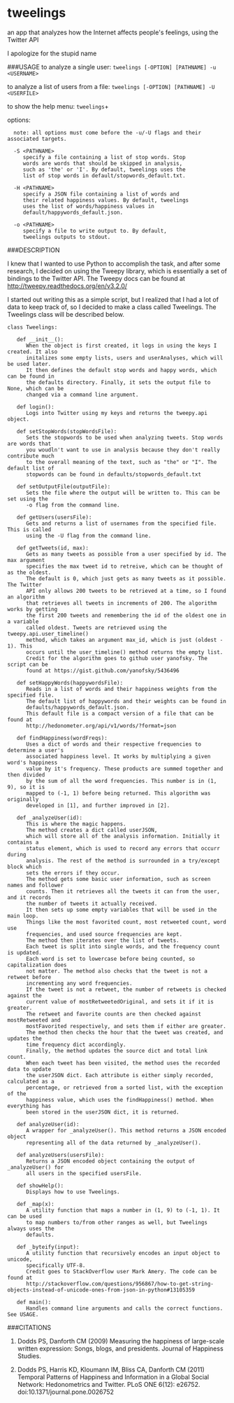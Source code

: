 # tweelings
an app that analyzes how the Internet affects people's feelings, using the Twitter API

I apologize for the stupid name

###USAGE
   to analyze a single user:
      `tweelings [-OPTION] [PATHNAME] -u <USERNAME>`

   to analyze a list of users from a file:
      `tweelings [-OPTION] [PATHNAME] -U <USERFILE>`

   to show the help menu:
      `tweelings`+

   options:

      note: all options must come before the -u/-U flags and their associated targets.

      -S <PATHNAME> 
         specify a file containing a list of stop words. Stop
         words are words that should be skipped in analysis,
         such as 'the' or 'I'. By default, tweelings uses the
         list of stop words in default/stopwords_default.txt.

      -H <PATHNAME>
         specify a JSON file containing a list of words and
         their related happiness values. By default, tweelings
         uses the list of words/happiness values in
         default/happywords_default.json.

      -o <PATHNAME>
         specify a file to write output to. By default,
         tweelings outputs to stdout.

###DESCRIPTION

I knew that I wanted to use Python to accomplish the task, and after some research, I decided 
on using the Tweepy library, which is essentially a set of bindings to the Twitter API.
The Tweepy docs can be found at http://tweepy.readthedocs.org/en/v3.2.0/

I started out writing this as a simple script, but I realized that I had a lot of data to keep track of, so I decided to make a class called Tweelings. The Tweelings class will be described below.

```
class Tweelings:

   def __init__():
      When the object is first created, it logs in using the keys I created. It also
      initalizes some empty lists, users and userAnalyses, which will be used later.
      It then defines the default stop words and happy words, which can be found in
      the defaults directory. Finally, it sets the output file to None, which can be
      changed via a command line argument. 

   def login():
      Logs into Twitter using my keys and returns the tweepy.api object.

   def setStopWords(stopWordsFile):
      Sets the stopwords to be used when analyzing tweets. Stop words are words that
      you woudln't want to use in analysis because they don't really contribute much
      to the overall meaning of the text, such as "the" or "I". The default list of
      stopwords can be found in defaults/stopwords_default.txt

   def setOutputFile(outputFile):
      Sets the file where the output will be written to. This can be set using the
      -o flag from the command line.

   def getUsers(usersFile):
      Gets and returns a list of usernames from the specified file. This is called
      using the -U flag from the command line.

   def getTweets(id, max):
      Gets as many tweets as possible from a user specified by id. The max argument
      specifies the max tweet id to retreive, which can be thought of as the oldest.
      The default is 0, which just gets as many tweets as it possible. The Twitter
      API only allows 200 tweets to be retrieved at a time, so I found an algorithm
      that retrieves all tweets in increments of 200. The algorithm works by getting
      the first 200 tweets and remembering the id of the oldest one in a variable
      called oldest. Tweets are retrieved using the tweepy.api.user_timeline()
      method, which takes an argument max_id, which is just (oldest - 1). This
      occurs until the user_timeline() method returns the empty list.
      Credit for the algorithm goes to github user yanofsky. The script can be
      found at https://gist.github.com/yanofsky/5436496

   def setHappyWords(happywordsFile):
      Reads in a list of words and their happiness weights from the specified file.
      The default list of happywords and their weights can be found in
      defaults/happywords_default.json.
      This default file is a compact version of a file that can be found at
      http://hedonometer.org/api/v1/words/?format=json

   def findHappiness(wordFreqs):
      Uses a dict of words and their respective frequencies to determine a user's
      associated happiness level. It works by multiplying a given word's happiness
      value by it's frequency. These products are summed together and then divided
      by the sum of all the word frequencies. This number is in (1, 9), so it is
      mapped to (-1, 1) before being returned. This algorithm was originally
      developed in [1], and further improved in [2].

   def _analyzeUser(id):
      This is where the magic happens.
      The method creates a dict called userJSON,
      which will store all of the analysis information. Initially it contains a
      status element, which is used to record any errors that occurr during
      analysis. The rest of the method is surrounded in a try/except block which
      sets the errors if they occur.
      The method gets some basic user information, such as screen names and follower
      counts. Then it retrieves all the tweets it can from the user, and it records
      the number of tweets it actually received.
      It then sets up some empty variables that will be used in the main loop.
      Things like the most favorited count, most retweeted count, word use
      frequencies, and used source frequencies are kept.
      The method then iterates over the list of tweets.
      Each tweet is split into single words, and the frequency count is updated.
      Each word is set to lowercase before being counted, so capitalization does
      not matter. The method also checks that the tweet is not a retweet before
      incrementing any word frequencies.
      If the tweet is not a retweet, the number of retweets is checked against the
      current value of mostRetweetedOriginal, and sets it if it is greater.
      The retweet and favorite counts are then checked against mostRetweeted and
      mostFavorited respectively, and sets them if either are greater.
      The method then checks the hour that the tweet was created, and updates the
      time frequency dict accordingly.
      Finally, the method updates the source dict and total link count.
      When each tweet has been visited, the method uses the recorded data to update
      the userJSON dict. Each attribute is either simply recorded, calculated as a
      percentage, or retrieved from a sorted list, with the exception of the
      happiness value, which uses the findHappiness() method. When everything has
      been stored in the userJSON dict, it is returned. 

   def analyzeUser(id):
      A wrapper for _analyzeUser(). This method returns a JSON encoded object
      representing all of the data returned by _analyzeUser().

   def analyzeUsers(usersFile):
      Returns a JSON encoded object containing the output of _analyzeUser() for
      all users in the specified usersFile.

   def showHelp():
      Displays how to use Tweelings.

   def _map(x):
      A utility function that maps a number in (1, 9) to (-1, 1). It can be used
      to map numbers to/from other ranges as well, but Tweelings always uses the
      defaults.

   def _byteify(input):
      A utility function that recursively encodes an input object to unicode,
      specifically UTF-8.
      Credit goes to StackOverflow user Mark Amery. The code can be found at
      http://stackoverflow.com/questions/956867/how-to-get-string-objects-instead-of-unicode-ones-from-json-in-python#13105359

   def main():
      Handles command line arguments and calls the correct functions. See USAGE.
```

###CITATIONS
   1. Dodds PS, Danforth CM (2009) Measuring the happiness of large-scale written expression: Songs, blogs, and presidents. Journal of Happiness Studies.

   2. Dodds PS, Harris KD, Kloumann IM, Bliss CA, Danforth CM (2011) Temporal Patterns of Happiness and Information in a Global Social Network: Hedonometrics and Twitter. PLoS ONE 6(12): e26752. doi:10.1371/journal.pone.0026752